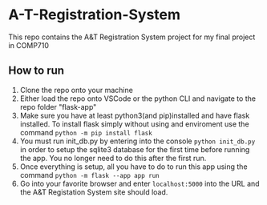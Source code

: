# A-T-Registration-System
This repo contains the A&amp;T Registration System project for my final project in COMP710

How to run
---
1. Clone the repo onto your machine
2. Either load the repo onto VSCode or the python CLI and navigate to the repo folder "flask-app"
3. Make sure you have at least python3(and pip)installed and have flask installed. To install flask simply without using and enviroment use the command `python -m pip install flask`
4. You must run init_db.py by entering into the console `python init_db.py` in order to setup the sqlite3 database for the first time before running the app. You no longer need to do this after the first run. 
5. Once everything is setup, all you have to do to run this app using the command `python -m flask --app app run`
6. Go into your favorite browser and enter `localhost:5000` into the URL and the A&amp;T Registation System site should load.
